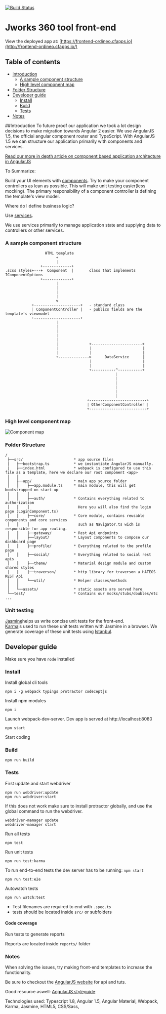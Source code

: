 [![Build Status](https://travis-ci.org/Ordineo/front-end.svg?branch=master)](https://travis-ci.org/Ordineo/front-end)

# Jworks 360 tool front-end
View the deployed app at: [https://frontend-ordineo.cfapps.io](http://frontend-ordineo.cfapps.io/)


## Table of contents
* [Introduction](#introduction)
    * [A sample component structure](#a-sample-component-structure)
    * [High level component map](#high-level-component-map)
* [Folder Structure](#Folder-structure)
* [Developer guide](#developer-guide)
    * [Install](#install)
    * [Build](#build)
    * [Tests](#tests)
* [Notes](#notes)

##Introduction
To future proof our application we took a lot design decisions to make migration towards Angular 2 easier.
We use AngularJS 1.5, the official angular component router and TypeScript. 
With AngularJS 1.5 we can structure our application primarily with components and services.

[Read our more in depth article on component based application architecture in AngularJS](https://ordina-jworks.github.io/angularjs-typescript/2016/04/25/component-based-application-architecture-with-angularjs-and-typescript.html)

To Summarize:

Build your UI elements with [components](https://docs.angularjs.org/guide/component). Try to make your component controllers as lean as possible. 
This will make unit testing easier(less mocking). 
The primary responsibility of a component controller is defining the template's view model.
 
Where do I define business logic?

Use [services](https://docs.angularjs.org/guide/services).

We use services primarily to manage application state and supplying data to controllers or other services.

### A sample component structure
```
                  HTML template
                       +
                       |
                +-------------+
.scss styles+---+  Component  |       class that implements IComponentOptions
                +-------------+
                       |
                       |
                       |
                       |
                       v
            +---------------------+   - standard class
            | ComponentController |   - publics fields are the template's viewmodel
            +---------------------+
                       |
                       |
                       |
                       |
                       |
                       |              +-----------------------+
                       |              |                       |
                       |              |                       |
                       +-------------->      DataService      |
                                      |                       |
                                      |                       |
                                      +-----------^-----------+
                                                  |
                                                  |
                                                  |
                                                  |
                                                  |
                                                  |
                                     +--------------------------+
                                     | OtherComponentController |
                                     +--------------------------+
```
### High level component map
![Component map](https://github.com/Ordineo/front-end/blob/feat/docs/assets/component-diagram.png)

### Folder Structure
```
/
 ├──src/                       * app source files
 |   ├──bootstrap.ts           * we instantiate AngularJS manually.
 |   ├──index.html             * webpack is configured to use this file as a template, here we declare our root component <app>
 │   │
 │   ├──app/                   * main app source folder
 │   │    ├──app.module.ts     * main module, this will get bootstrapped on start-up
 │   │    │
 │   │    ├──auth/             * Contains everything related to authorization
 │   │    │                      Here you will also find the login page (LoginComponent.ts)  
 │   │    ├──core/             * Core module, contains reusable components and core services
 │   │    │                      such as Navigator.ts wich is responsible for app routing.
 │   │    ├──gateway/          * Rest Api endpoints
 │   │    ├──layout/           * Layout components to compose our dashboard page
 │   │    ├──profile/          * Everything related to the profile page
 │   │    ├──social/           * Everything related to social rest apis
 │   │    ├──theme/            * Material design module and custom shared styles
 │   │    ├──traverson/        * http library for traverson a HATEOS REST Api
 │   │    └──util/             * Helper classes/methods
 │   │
 │   └──assets/                * static assets are served here
 └──test/                      * Contains our mocks/stubs/doubles/etc ...
```

### Unit testing
[Jasmine](http://jasmine.github.io/2.4/introduction.html)helps us write concise unit tests for the front-end.  
[Karma](http://karma-runner.github.io/0.13/index.html)is used to run these unit tests written with Jasmine in a browser.
We generate coverage of these unit tests using [Istanbul](https://github.com/gotwarlost/istanbul). 


## Developer guide
Make sure you have `node` installed

### Install

Install global cli tools
```
npm i -g webpack typings protractor codeceptjs
```
  
Install npm modules
```
npm i
```

Launch webpack-dev-server. 
Dev app is served at http://localhost:8080
```
npm start
```

Start coding

### Build

```
npm run build
```

### Tests

First update and start webdriver
```
npm run webdriver:update
npm run webdriver:start
```
If this does not work make sure to install protractor globally,
and use the global command to run the webdriver.
```
webdriver-manager update
webdriver-manager start
```

Run all tests
```
npm test
```

Run unit tests
```
npm run test:karma
```

To run end-to-end tests the dev server has to be running: ``npm start``
```
npm run test:e2e
```

Autowatch tests
```
npm run watch:test
```

- Test filenames are required to end with ``.spec.ts``
- tests should be located inside ``src/`` or subfolders

#### Code coverage

Run tests to generate reports

Reports are located inside ``reports/`` folder

### Notes

<p>When solving the issues, try making front-end templates to increase the functionality. </p>
<p>Be sure to checkout the <a href="https://angularjs.org/">AngularJS website</a> for api and tuts. </p>
<p>Good resource aswell: <a href="https://github.com/johnpapa/angular-styleguide"> AngularJS styleguide</a></p>
<p>Technologies used: Typescript 1.8, Angular 1.5, Angular Material, Webpack, Karma, Jasmine, HTML5, CSS/Sass, </p>
